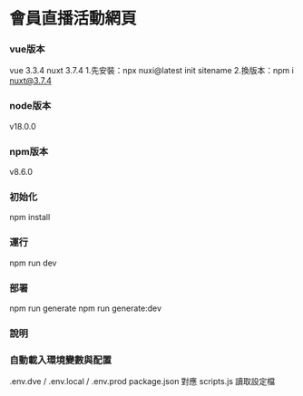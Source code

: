 # 會員直播活動網頁

### vue版本
vue 3.3.4
nuxt 3.7.4
1.先安裝：npx nuxi@latest init sitename
2.換版本：npm i nuxt@3.7.4

### node版本
v18.0.0

### npm版本
v8.6.0

### 初始化  
npm install

### 運行
npm run dev

### 部署
npm run generate
npm run generate:dev

### 說明

### 自動載入環境變數與配置
.env.dve / .env.local / .env.prod
package.json 對應 scripts.js 讀取設定檔








